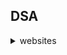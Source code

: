 ## DSA

<details>
<summary>websites</summary>

- [Visualize algorithms](https://visualgo.net/en)
- [Visualize DSA](https://csvistool.com/)

</details>
